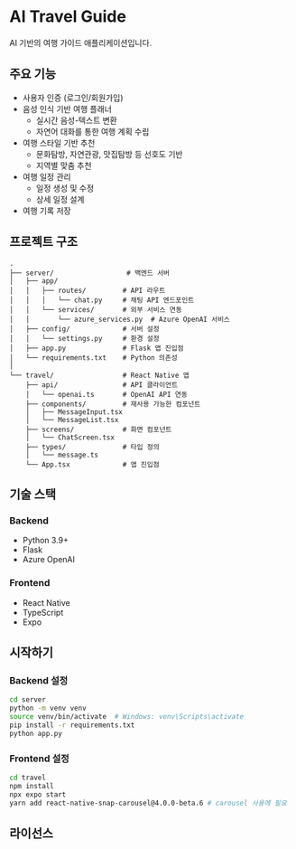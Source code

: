 # AI Travel Guide

AI 기반의 여행 가이드 애플리케이션입니다.

## 주요 기능

- 사용자 인증 (로그인/회원가입)
- 음성 인식 기반 여행 플래너
  - 실시간 음성-텍스트 변환
  - 자연어 대화를 통한 여행 계획 수립
- 여행 스타일 기반 추천
  - 문화탐방, 자연관광, 맛집탐방 등 선호도 기반
  - 지역별 맞춤 추천
- 여행 일정 관리
  - 일정 생성 및 수정
  - 상세 일정 설계
- 여행 기록 저장

## 프로젝트 구조

```
.
├── server/                  # 백엔드 서버
│   ├── app/
│   │   ├── routes/         # API 라우트
│   │   │   └── chat.py     # 채팅 API 엔드포인트
│   │   └── services/       # 외부 서비스 연동
│   │       └── azure_services.py  # Azure OpenAI 서비스
│   ├── config/             # 서버 설정
│   │   └── settings.py     # 환경 설정
│   ├── app.py              # Flask 앱 진입점
│   └── requirements.txt    # Python 의존성
│
└── travel/                 # React Native 앱
    ├── api/                # API 클라이언트
    │   └── openai.ts       # OpenAI API 연동
    ├── components/         # 재사용 가능한 컴포넌트
    │   ├── MessageInput.tsx
    │   └── MessageList.tsx
    ├── screens/            # 화면 컴포넌트
    │   └── ChatScreen.tsx
    ├── types/              # 타입 정의
    │   └── message.ts
    └── App.tsx             # 앱 진입점
```

## 기술 스택

### Backend

- Python 3.9+
- Flask
- Azure OpenAI

### Frontend

- React Native
- TypeScript
- Expo

## 시작하기

### Backend 설정

```bash
cd server
python -m venv venv
source venv/bin/activate  # Windows: venv\Scripts\activate
pip install -r requirements.txt
python app.py
```

### Frontend 설정

```bash
cd travel
npm install
npx expo start
yarn add react-native-snap-carousel@4.0.0-beta.6 # carousel 사용에 필요
```

## 라이선스

